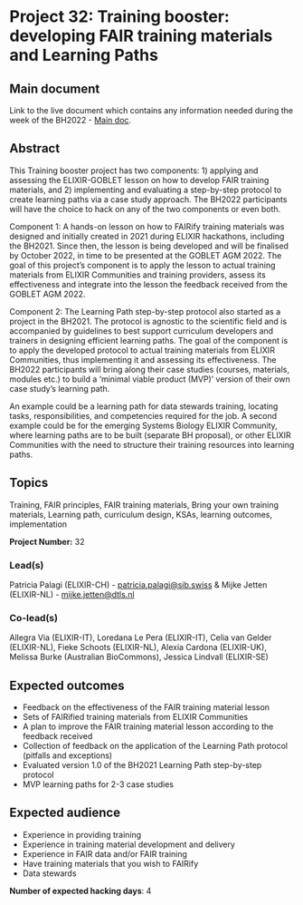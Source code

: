 # Project 32: Training booster: developing FAIR training materials and Learning Paths

## Main document  

Link to the live document which contains any information needed during the week of the BH2022 - [Main doc](https://docs.google.com/document/d/1Ct3mb8au_tQ0rhsc7fe06zJgfY904dmX/edit).

## Abstract

This Training booster project has two components: 1) applying and assessing the ELIXIR-GOBLET lesson on how to develop FAIR training materials, and 2) implementing and evaluating a step-by-step protocol to create learning paths via a case study approach. The BH2022 participants will have the choice to hack on any of the two components or even both.

Component 1: A hands-on lesson on how to FAIRify training materials was designed and initially created in 2021 during ELIXIR hackathons, including the BH2021. Since then, the lesson is being developed and will be finalised by October 2022, in time to be presented at the GOBLET AGM 2022. The goal of this project’s component is to apply the lesson to actual training materials from ELIXIR Communities and training providers, assess its effectiveness and integrate into the lesson the feedback received from the GOBLET AGM 2022.  

Component 2: The Learning Path step-by-step protocol also started as a project in the BH2021. The protocol is agnostic to the scientific field and is accompanied by guidelines to best support curriculum developers and trainers in designing efficient learning paths. The goal of the component is to apply the developed protocol to actual training materials from ELIXIR Communities, thus implementing it and assessing its effectiveness. The BH2022 participants will bring along their case studies (courses, materials, modules etc.) to build a ‘minimal viable product (MVP)’ version of their own case study’s learning path.  

An example could be a learning path for data stewards training, locating tasks, responsibilities, and competencies required for the job. A second example could be for the emerging Systems Biology ELIXIR Community, where learning paths are to be built (separate BH proposal), or other ELIXIR Communities with the need to structure their training resources into learning paths. 

## Topics

Training, FAIR principles, FAIR training materials, Bring your own training materials, Learning path, curriculum design, KSAs, learning outcomes, implementation

**Project Number:** 32

### Lead(s)

Patricia Palagi (ELIXIR-CH) - patricia.palagi@sib.swiss & Mijke Jetten (ELIXIR-NL) - mijke.jetten@dtls.nl

### Co-lead(s)

Allegra Via (ELIXIR-IT), Loredana Le Pera (ELIXIR-IT), Celia van Gelder (ELIXIR-NL), Fieke Schoots (ELIXIR-NL), Alexia Cardona (ELIXIR-UK), Melissa Burke (Australian BioCommons), Jessica Lindvall (ELIXIR-SE)

## Expected outcomes

* Feedback on the effectiveness of the FAIR training material lesson
* Sets of FAIRified training materials  from ELIXIR Communities
* A plan to improve  the FAIR training material lesson according to the feedback received
* Collection of feedback on the application of the Learning Path protocol (pitfalls and exceptions)
* Evaluated version 1.0 of the BH2021 Learning Path step-by-step protocol 
* MVP learning paths for 2-3 case studies

## Expected audience

* Experience in providing training
* Experience in training material development and delivery
* Experience in FAIR data and/or FAIR training
* Have training materials that you wish to FAIRify 
* Data stewards

**Number of expected hacking days**: 4

